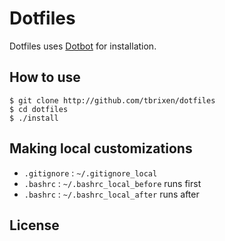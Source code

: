 Dotfiles
========

Dotfiles uses [Dotbot][dotbot] for installation.

How to use
----------

    $ git clone http://github.com/tbrixen/dotfiles
    $ cd dotfiles
    $ ./install

Making local customizations
---------------------------

* `.gitignore` : `~/.gitignore_local`
* `.bashrc` : `~/.bashrc_local_before` runs first
* `.bashrc` : `~/.bashrc_local_after` runs after

License
-------

[dotbot]: https://github.com/anishathalye/dotbot
